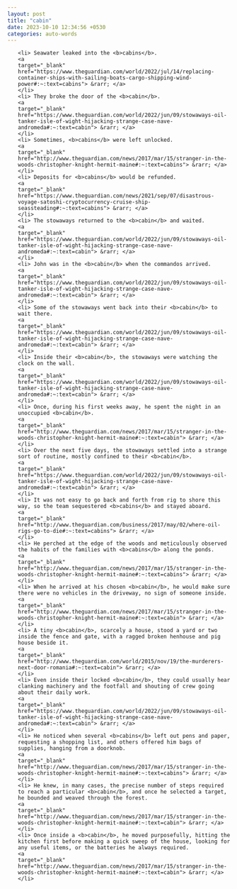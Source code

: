 ```yaml
---
layout: post
title: "cabin"
date: 2023-10-10 12:34:56 +0530
categories: auto-words
---
```

<ol>

    <li> Seawater leaked into the <b>cabins</b>.
    <a 
    target="_blank" 
    href="https://www.theguardian.com/world/2022/jul/14/replacing-container-ships-with-sailing-boats-cargo-shipping-wind-power#:~:text=cabins"> &rarr; </a>
    </li>
    <li> They broke the door of the <b>cabin</b>.
    <a 
    target="_blank" 
    href="https://www.theguardian.com/world/2022/jun/09/stowaways-oil-tanker-isle-of-wight-hijacking-strange-case-nave-andromeda#:~:text=cabin"> &rarr; </a>
    </li>
    <li> Sometimes, <b>cabins</b> were left unlocked.
    <a 
    target="_blank" 
    href="http://www.theguardian.com/news/2017/mar/15/stranger-in-the-woods-christopher-knight-hermit-maine#:~:text=cabins"> &rarr; </a>
    </li>
    <li> Deposits for <b>cabins</b> would be refunded.
    <a 
    target="_blank" 
    href="https://www.theguardian.com/news/2021/sep/07/disastrous-voyage-satoshi-cryptocurrency-cruise-ship-seassteading#:~:text=cabins"> &rarr; </a>
    </li>
    <li> The stowaways returned to the <b>cabin</b> and waited.
    <a 
    target="_blank" 
    href="https://www.theguardian.com/world/2022/jun/09/stowaways-oil-tanker-isle-of-wight-hijacking-strange-case-nave-andromeda#:~:text=cabin"> &rarr; </a>
    </li>
    <li> John was in the <b>cabin</b> when the commandos arrived.
    <a 
    target="_blank" 
    href="https://www.theguardian.com/world/2022/jun/09/stowaways-oil-tanker-isle-of-wight-hijacking-strange-case-nave-andromeda#:~:text=cabin"> &rarr; </a>
    </li>
    <li> Some of the stowaways went back into their <b>cabin</b> to wait there.
    <a 
    target="_blank" 
    href="https://www.theguardian.com/world/2022/jun/09/stowaways-oil-tanker-isle-of-wight-hijacking-strange-case-nave-andromeda#:~:text=cabin"> &rarr; </a>
    </li>
    <li> Inside their <b>cabin</b>, the stowaways were watching the clock on the wall.
    <a 
    target="_blank" 
    href="https://www.theguardian.com/world/2022/jun/09/stowaways-oil-tanker-isle-of-wight-hijacking-strange-case-nave-andromeda#:~:text=cabin"> &rarr; </a>
    </li>
    <li> Once, during his first weeks away, he spent the night in an unoccupied <b>cabin</b>.
    <a 
    target="_blank" 
    href="http://www.theguardian.com/news/2017/mar/15/stranger-in-the-woods-christopher-knight-hermit-maine#:~:text=cabin"> &rarr; </a>
    </li>
    <li> Over the next five days, the stowaways settled into a strange sort of routine, mostly confined to their <b>cabin</b>.
    <a 
    target="_blank" 
    href="https://www.theguardian.com/world/2022/jun/09/stowaways-oil-tanker-isle-of-wight-hijacking-strange-case-nave-andromeda#:~:text=cabin"> &rarr; </a>
    </li>
    <li> It was not easy to go back and forth from rig to shore this way, so the team sequestered <b>cabins</b> and stayed aboard.
    <a 
    target="_blank" 
    href="http://www.theguardian.com/business/2017/may/02/where-oil-rigs-go-to-die#:~:text=cabins"> &rarr; </a>
    </li>
    <li> He perched at the edge of the woods and meticulously observed the habits of the families with <b>cabins</b> along the ponds.
    <a 
    target="_blank" 
    href="http://www.theguardian.com/news/2017/mar/15/stranger-in-the-woods-christopher-knight-hermit-maine#:~:text=cabins"> &rarr; </a>
    </li>
    <li> When he arrived at his chosen <b>cabin</b>, he would make sure there were no vehicles in the driveway, no sign of someone inside.
    <a 
    target="_blank" 
    href="http://www.theguardian.com/news/2017/mar/15/stranger-in-the-woods-christopher-knight-hermit-maine#:~:text=cabin"> &rarr; </a>
    </li>
    <li> A tiny <b>cabin</b>, scarcely a house, stood a yard or two inside the fence and gate, with a ragged broken henhouse and pig house beside it.
    <a 
    target="_blank" 
    href="http://www.theguardian.com/world/2015/nov/19/the-murderers-next-door-romania#:~:text=cabin"> &rarr; </a>
    </li>
    <li> Even inside their locked <b>cabin</b>, they could usually hear clanking machinery and the footfall and shouting of crew going about their daily work.
    <a 
    target="_blank" 
    href="https://www.theguardian.com/world/2022/jun/09/stowaways-oil-tanker-isle-of-wight-hijacking-strange-case-nave-andromeda#:~:text=cabin"> &rarr; </a>
    </li>
    <li> He noticed when several <b>cabins</b> left out pens and paper, requesting a shopping list, and others offered him bags of supplies, hanging from a doorknob.
    <a 
    target="_blank" 
    href="http://www.theguardian.com/news/2017/mar/15/stranger-in-the-woods-christopher-knight-hermit-maine#:~:text=cabins"> &rarr; </a>
    </li>
    <li> He knew, in many cases, the precise number of steps required to reach a particular <b>cabin</b>, and once he selected a target, he bounded and weaved through the forest.
    <a 
    target="_blank" 
    href="http://www.theguardian.com/news/2017/mar/15/stranger-in-the-woods-christopher-knight-hermit-maine#:~:text=cabin"> &rarr; </a>
    </li>
    <li> Once inside a <b>cabin</b>, he moved purposefully, hitting the kitchen first before making a quick sweep of the house, looking for any useful items, or the batteries he always required.
    <a 
    target="_blank" 
    href="http://www.theguardian.com/news/2017/mar/15/stranger-in-the-woods-christopher-knight-hermit-maine#:~:text=cabin"> &rarr; </a>
    </li>